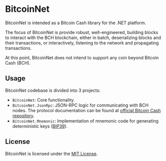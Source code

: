 # BitcoinNet

BitcoinNet is intended as a Bitcoin Cash library for the .NET platform.

The focus of BitcoinNet is provide robust, well-engineered, building blocks to interact with the BCH blockchain, either in batch, deserializing blocks and their transactions, or interactively, listening to the network and propagating transactions.

At this point, BitcoinNet does not intend to support any coin beyond Bitcoin Cash (BCH).

## Usage

BitcoinNet codebase is divided into 3 projects:

- `BitcoinNet`: Core functionality.
- `BitcoinNet.JsonRpc`: JSON-RPC logic for communicating with BCH nodes. The protocol documentation can be found at [official Bitcoin Cash repository](https://github.com/bitcoincashorg/bitcoincash.org/blob/master/spec/JSON-RPC.md).
- `BitcoinNet.Mnemonic`: Implementation of mnemonic code for generating deterministic keys ([BIP39](https://github.com/bitcoin/bips/blob/master/bip-0039.mediawiki)). 

## License

BitcoinNet is licensed under the [MIT License](https://opensource.org/licenses/MIT).